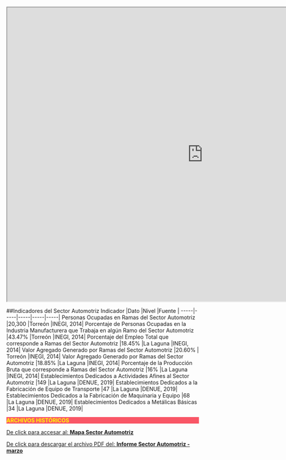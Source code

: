 
</br>
<iframe src="https://www.google.com/maps/d/embed?mid=1-R6J2EMeHHigupisewSn3Fy9t8jABjUY" width="1024" height="768"></iframe>



##Indicadores del Sector Automotriz
Indicador                                                                                                     |Dato    |Nivel        |Fuente             |
-----|-----|-----|-----|-----|
Personas Ocupadas en Ramas del Sector Automotriz                                                              |20,300 |Torreón   |INEGI, 2014|
Porcentaje de Personas Ocupadas en la Industria Manufacturera que Trabaja en algún Ramo del Sector Automotriz |43.47% |Torreón   |INEGI, 2014|
Porcentaje del Empleo Total que corresponde a Ramas del Sector Automotriz                                     |18.45% |La Laguna |INEGI, 2014|
Valor Agregado Generado por Ramas del Sector Automotriz                                                       |20.60% | Torreón  |INEGI, 2014|
Valor Agregado Generado por Ramas del Sector Automotriz                                                       |18.85% |La Laguna |INEGI, 2014|
Porcentaje de la Producción Bruta que corresponde a Ramas del Sector Automotriz                               |16%    |La Laguna |INEGI, 2014|
Establecimientos Dedicados a Actividades Afines al Sector Automotriz                                          |149    |La Laguna |DENUE, 2019|
Establecimientos Dedicados a la Fabricación de Equipo de Transporte                                           |47     |La Laguna |DENUE, 2019|
Establecimientos Dedicados a la Fabricación de Maquinaria y Equipo                                            |68     |La Laguna |DENUE, 2019|
Establecimientos Dedicados a Metálicas Básicas                                                                |34     |La Laguna |DENUE, 2019|



<p style="background-color:#f95666;color:yellow;"><strong>ARCHIVOS HISTÓRICOS</strong></p>


[De click para accesar al:   <strong>Mapa Sector Automotriz</strong>](https://drive.google.com/open?id=1-R6J2EMeHHigupisewSn3Fy9t8jABjUY&usp=sharing)

[De click para descargar el archivo PDF del:   <strong>Informe Sector Automotriz - marzo</strong>](http://www.trcimplan.gob.mx/monitores/sector-automotriz/automotriz-marzo-2018.pdf)

</br>
